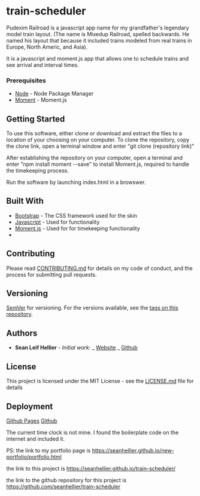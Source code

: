 # train-scheduler

Pudexim Railroad is a javascript app name for my grandfather's legendary model train layout. (The name is Mixedup Railroad, spelled backwards. He named his layout that because it included trains modeled from real trains in Europe, North Americ, and Asia).

It is a javascript and moment.js app that allows one to schedule trains and see arrival and interval times.

### Prerequisites

- [Node](https://nodejs.org/) - Node Package Manager
- [Moment](https://momentjs.com/) - Moment.js

## Getting Started

To use this software, either clone or download and extract the files to a location of your choosing on your computer. To clone the repository, copy the clone link, open a terminal window and enter "git clone (repository link)"

After establishing the repository on your computer, open a terminal and enter "npm install moment --save" to install Moment.js, required to handle the timekeeping process.

Run the software by launching index.html in a browswer.

## Built With

- [Bootstrap](https://getbootstrap.com/) - The CSS framework used for the skin
- [Javascript](https://www.javascript.com/) - Used for functionality
- [Moment.js](https://momentjs.com/) - Used for for timekeeping functionality
-

## Contributing

Please read [CONTRIBUTING.md](https://github.com/seanhellier/covid-trak/blob/master/contributing.md) for details on my code of conduct, and the process for submitting pull requests.

## Versioning

[SemVer](http://semver.org/) for versioning. For the versions available, see the [tags on this repository](https://github.com/your/project/tags).

## Authors

- **Sean Leif Hellier** - _Initial work:_
  _ [Website](http://www.seanhellier.com)
  _ [Github](https://github.com/seanhellier/slh_portfolio)

## License

This project is licensed under the MIT License - see the [LICENSE.md](LICENSE.md) file for details

## Deployment

[Github Pages](https://seanhellier.github.io/Pudexim-Railroad/)
[Github](https://github.com/seanhellier/Pudexim-Railroad)

The current time clock is not mine. I found the boilerplate code on the internet and included it.

PS: the link to my portfolio page is https://seanhellier.github.io/new-portfolio/portfolio.html

the link to this project is https://seanhellier.github.io/train-scheduler/

the link to the github repository for this project is https://github.com/seanhellier/train-scheduler
